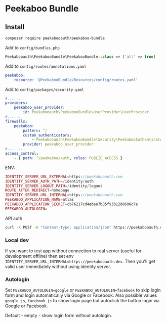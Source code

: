 Peekaboo Bundle
===============

## Install

```bash
composer require peekabooauth/peekaboo-bundle
```

Add to `config/bundles.php`

```php
Peekabooauth\PeekabooBundle\PeekabooBundle::class => ['all' => true]
```

Add to `config/routes/annotations.yaml`

```yaml
peekaboo:
    resource: '@PeekabooBundle/Resources/config/routes.yaml'
```

Add to `config/packages/security.yaml`

```yaml
#......
providers:
    peekaboo_user_provider:
        id: Peekabooauth\PeekabooBundle\UserProvider\UserProvider
#......
firewalls:
    peekaboo:
        pattern: ^/
        custom_authenticators:
            - Peekabooauth\PeekabooBundle\Security\PeekabooAuthenticator
        provider: peekaboo_user_provider
#.......
access_control:
    - { path: ^/peekaboo/auth, roles: PUBLIC_ACCESS }
```

ENV:
```php
IDENTITY_SERVER_URL_EXTERNAL=https://peekabooauth.com
IDENTITY_SERVER_AUTH_PATH=/identity/auth
IDENTITY_SERVER_LOGOUT_PATH=/identity/logout
ROUTE_AFTER_REDIRECT=homepage
IDENTITY_SERVER_URL_INTERNAL=https://peekabooauth.com
PEEKABOO_APPLICATION_NAME=atlas
PEEKABOO_APPLICATION_SECRET=cb76217cd4ebae7b85f93312d8606c7e
PEEKABOO_AUTOLOGIN=
```

API auth
```bash
curl -X POST -H "Content-Type: application/json" https://peekabooauth.com/api/login_check -d '{"username":"user@example.com","password":"123456"}'
```

### Local dev

If you want to test app without connection to real server (useful for development offline) then set
env `IDENTITY_SERVER_URL_INTERNAL=https://peekabooauth.dev`. Then you'll get valid user immediately without
using identity server.

### Autologin

Set `PEEKABOO_AUTOLOGIN=google` or `PEEKABOO_AUTOLOGIN=facebook` to skip login form and login automatically via Google
or Facebook. Also possible values `google_js`, `facebook_js` to show login page but autoclick the button login via
Google or Facebook.

Default - empty - show login form without autologin.
